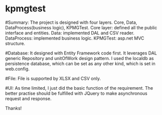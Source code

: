 # kpmgtest

#Summary:
The project is designed with four layers.  Core, Data, DataProcess(business logic), KPMGTest.
Core layer: defined all the public interface and entities.
Data: implemented DAL and CSV reader.
DataProcess: implemented business logic.
KPMGTest: asp.net MVC structure.

#Database:
It designed with Entity Framework code first. It leverages DAL generic Repository and unitOfWork design pattern.  I used the localdb as persistence database, which can be set as any other kind, which is set in web.config.

#File:
File is supported by XLSX and CSV only.


#UI:
As time limited, I just did the basic function of the requirement. The better practise should be fulfilled with JQuery to make asynchronous request and response. 


Thanks!

